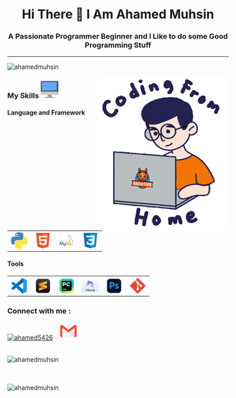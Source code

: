 <h1 align="center">Hi There 👋 I Am Ahamed Muhsin</h1>

<h3 align="center">A Passionate Programmer Beginner and I Like to do some Good Programming Stuff</h3> <hr>

<p align="left"><img src="https://komarev.com/ghpvc/?username=AhamedMuhsin&label=Profile%20views&color=0e75b6&style=flat" alt="ahamedmuhsin" /> </p>

<img align="right" width="300" height="350" src="Assets\coding form home.gif" />

<h3 align="left">My Skills  <img src="Assets\desktop.png" alt="Desktop" height="40" width="40" /></h3>

<h4 align="left">Language and Framework</h4>

<table>
<tr>
<td><img align="center" width="40" height="40" src="Assets\python.png" alt="Python" /></td>
<td><img align="center" width="40" height="40" src="Assets\html 5.png" alt="html 5" /></td>
<td><img align="center" width="40" height="40" src="Assets\MySQL.png" alt="MySQL" /></td>
<td><img align="center" width="40" height="40" src="Assets\css 3.png" alt="css 3" /></td>
</tr>
</table>

<h4 align="left">Tools</h4>

<table>
<tr>
<td><img align="center" width="40" height="40" src="Assets\vscode.png" alt="vscode" /></td>
<td><img align="center" width="40" height="40" src="Assets\sublime.png" alt="sublime" /></td>
<td><img align="center" width="40" height="40" src="Assets\pycharm.png" alt="pycharm" /></td>
<td><img align="center" width="40" height="40" src="Assets\sqlyog.jpg" alt="SQL yog" /></td>
<td><img align="center" width="40" height="40" src="Assets\photoshop.png" alt="photoshop" /></td>
<td><img align="center" width="40" height="40" src="Assets\git.png" alt="git" /></td>
</tr>
</table>

<h3 align="left">Connect with me :</h3>
<a href="https://instagram.com/ahamed5426" target="blank"><img src="https://raw.githubusercontent.com/rahuldkjain/github-profile-readme-generator/master/src/images/icons/Social/instagram.svg" alt="ahamed5426" height="40" width="40"/></a>&nbsp; &nbsp;
<a href="https://mail.google.com/mail/u/0/?tab=rm#inbox"><img src="Assets/mail.png" alt="Mail" height="40" width="40"/></a><br><br>
<p><img align="center"src="https://github-readme-stats.vercel.app/api/top-langs?username=AhamedMuhsin&show_icons=true&locale=en&layout=compact" alt="ahamedmuhsin"/></p><br>
<p> <img align="center"src="https://github-readme-stats.vercel.app/api?username=AhamedMuhsin&show_icons=true&locale=en" alt="ahamedmuhsin"/></p>

